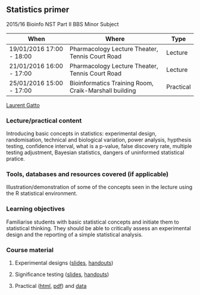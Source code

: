 ## Statistics primer

2015/16 Bioinfo NST Part II BBS Minor Subject 

 When                     | Where                                                 | Type
--------------------------|-------------------------------------------------------|---------
19/01/2016  17:00 - 18:00 | Pharmacology Lecture Theater, Tennis Court Road       | Lecture
21/01/2016  16:00 - 17:00 | Pharmacology Lecture Theater, Tennis Court Road       | Lecture
25/01/2016  15:00 - 17:00 | Bioinformatics Training Room, Craik-Marshall building | Practical

[Laurent Gatto](http://cpu.sysbiol.cam.ac.uk/)

### Lecture/practical content

Introducing basic concepts in statistics: experimental design,
randomisation, technical and biological variation, power analysis,
hypthesis testing, confidence interval, what is a p-value, false
discovery rate, multiple testing adjustment, Bayesian statistics,
dangers of uninformed statistical pratice.

### Tools, databases and resources covered (if applicable)

Illustration/demonstration of some of the concepts seen in the lecture
using the R statistical environment. 

### Learning objectives

Familiarise students with basic statistical concepts and initiate them
to statistical thinking. They should be able to critically assess an
experimental design and the reporting of a simple statistical analysis.

### Course material

1. Experimental designs
   ([slides](https://github.com/lgatto/statistics-primer/blob/master/expdes-slides.pdf),
   [handouts](https://github.com/lgatto/statistics-primer/blob/master/expdes-handouts.pdf))
2. Significance testing
   ([slides](https://github.com/lgatto/statistics-primer/blob/master/test-slides.pdf),
   [handouts](https://github.com/lgatto/statistics-primer/blob/master/test-handouts.pdf))

3. Practical
   ([html](https://htmlpreview.github.io/?https://github.com/lgatto/statistics-primer/blob/master/03-practical.html),
   [pdf](https://github.com/lgatto/statistics-primer/blob/master/03-practical.pdf))
   and
   [data](https://github.com/lgatto/statistics-primer/blob/master/data.zip)
